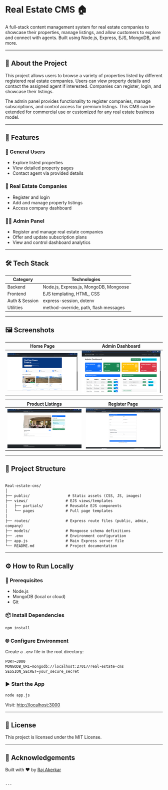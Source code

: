 
# Real Estate CMS 🏠

A full-stack content management system for real estate companies to showcase their properties, manage listings, and allow customers to explore and connect with agents. Built using Node.js, Express, EJS, MongoDB, and more.

---

## 📌 About the Project

This project allows users to browse a variety of properties listed by different registered real estate companies. Users can view property details and contact the assigned agent if interested. Companies can register, login, and showcase their listings. 

The admin panel provides functionality to register companies, manage subscriptions, and control access for premium listings. This CMS can be extended for commercial use or customized for any real estate business model.

---

## 🚀 Features

### 👥 General Users
- Explore listed properties
- View detailed property pages
- Contact agent via provided details

### 🏢 Real Estate Companies
- Register and login
- Add and manage property listings
- Access company dashboard

### 👨‍💼 Admin Panel
- Register and manage real estate companies
- Offer and update subscription plans
- View and control dashboard analytics

---

## 🛠️ Tech Stack

| Category     | Technologies                          |
|--------------|----------------------------------------|
| Backend      | Node.js, Express.js, MongoDB, Mongoose |
| Frontend     | EJS templating, HTML, CSS              |
| Auth & Session | express-session, dotenv             |
| Utilities    | method-override, path, flash messages  |

---

## 🖼️ Screenshots

| Home Page | Admin Dashboard |
|-----------|------------------|
| ![Home](images/Home.png) | ![Admin Dashboard](images/admindashboard.png) |

| Product Listings | Register Page |
|------------------|----------------|
| ![Product](images/product.png) | ![Register](images/Register.png) |

---

## 📁 Project Structure

```

Real-estate-cms/
│
├── public/                 # Static assets (CSS, JS, images)
├── views/                 # EJS views/templates
│   ├── partials/          # Reusable EJS components
│   └── pages              # Full page templates
│
├── routes/                # Express route files (public, admin, company)
├── models/                # Mongoose schema definitions
├── .env                   # Environment configuration
├── app.js                 # Main Express server file
└── README.md              # Project documentation

````

---

## ⚙️ How to Run Locally

### 🔧 Prerequisites
- Node.js
- MongoDB (local or cloud)
- Git

### 📦 Install Dependencies

```bash
npm install
````

### 🌐 Configure Environment

Create a `.env` file in the root directory:

```
PORT=3000
MONGODB_URI=mongodb://localhost:27017/real-estate-cms
SESSION_SECRET=your_secure_secret
```

### ▶️ Start the App

```bash
node app.js
```

Visit: [http://localhost:3000](http://localhost:3000)

---

## 🧾 License

This project is licensed under the MIT License.

---

## 🙌 Acknowledgements

Built with ❤️ by [Raj Akerkar](https://github.com/rajakerkar)

````

---

